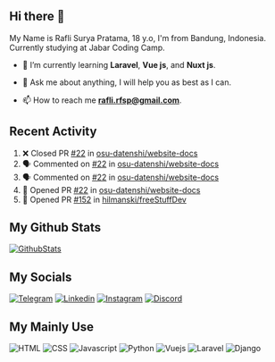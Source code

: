 ## Hi there 👋

My Name is Rafli Surya Pratama, 18 y.o, I'm from Bandung, Indonesia. Currently studying at Jabar Coding Camp.

<!-- - 🔭 I’m currently working as a freelancer. -->

- 🌱 I’m currently learning **Laravel**, **Vue js**, and **Nuxt js**.

- 💬 Ask me about anything, I will help you as best as I can.

- 📫 How to reach me **rafli.rfsp@gmail.com**.

## Recent Activity

<!--START_SECTION:activity-->
1. ❌ Closed PR [#22](https://github.com/osu-datenshi/website-docs/pull/22) in [osu-datenshi/website-docs](https://github.com/osu-datenshi/website-docs)
2. 🗣 Commented on [#22](https://github.com/osu-datenshi/website-docs/issues/22) in [osu-datenshi/website-docs](https://github.com/osu-datenshi/website-docs)
3. 🗣 Commented on [#22](https://github.com/osu-datenshi/website-docs/issues/22) in [osu-datenshi/website-docs](https://github.com/osu-datenshi/website-docs)
4. 💪 Opened PR [#22](https://github.com/osu-datenshi/website-docs/pull/22) in [osu-datenshi/website-docs](https://github.com/osu-datenshi/website-docs)
5. 💪 Opened PR [#152](https://github.com/hilmanski/freeStuffDev/pull/152) in [hilmanski/freeStuffDev](https://github.com/hilmanski/freeStuffDev)
<!--END_SECTION:activity-->


## My Github Stats

[![GithubStats](https://github-readme-stats.vercel.app/api?username=rsurya99&show_icons=true&theme=tokyonight)](https://github.com/rsurya99)

## My Socials

[![Telegram](https://img.shields.io/badge/Telegram-2CA5E0?style=for-the-badge&logo=telegram&logoColor=white)](https://t.me/Rsurya99)
[![Linkedin](https://img.shields.io/badge/LinkedIn-0077B5?style=for-the-badge&logo=linkedin&logoColor=white)](https://www.linkedin.com/in/rafli-surya-pratama-606962220)
[![Instagram](https://img.shields.io/badge/Instagram-E4405F?style=for-the-badge&logo=instagram&logoColor=white)](https://www.instagram.com/rsurya99/)
[![Discord](https://img.shields.io/badge/Discord-7289DA?style=for-the-badge&logo=discord&logoColor=white)](https://discordapp.com/users/438594052514906112/)

## My Mainly Use

![HTML](https://img.shields.io/badge/HTML5-E34F26?style=for-the-badge&logo=html5&logoColor=white)
![CSS](https://img.shields.io/badge/CSS3-1572B6?style=for-the-badge&logo=css3&logoColor=white)
![Javascript](https://img.shields.io/badge/JavaScript-323330?style=for-the-badge&logo=javascript&logoColor=F7DF1E)
![Python](https://img.shields.io/badge/Python-3776AB?style=for-the-badge&logo=python&logoColor=white)
![Vuejs](https://img.shields.io/badge/Vue.js-35495E?style=for-the-badge&logo=vuedotjs&logoColor=4FC08D)
![Laravel](https://img.shields.io/badge/Laravel-FF2D20?style=for-the-badge&logo=laravel&logoColor=white)
![Django](https://img.shields.io/badge/Django-092E20?style=for-the-badge&logo=django&logoColor=white)


